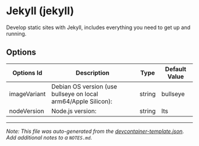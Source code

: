 
# Jekyll (jekyll)

Develop static sites with Jekyll, includes everything you need to get up and running.

## Options

| Options Id | Description | Type | Default Value |
|-----|-----|-----|-----|
| imageVariant | Debian OS version (use bullseye on local arm64/Apple Silicon): | string | bullseye |
| nodeVersion | Node.js version: | string | lts |



---

_Note: This file was auto-generated from the [devcontainer-template.json](https://github.com/ecampuslearning/ProjectOperation/blob/main/src/jekyll/devcontainer-template.json).  Add additional notes to a `NOTES.md`._
